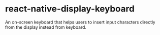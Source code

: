 # react-native-display-keyboard
An on-screen keyboard that helps users to insert input characters directly from the display instead from keyboard.

